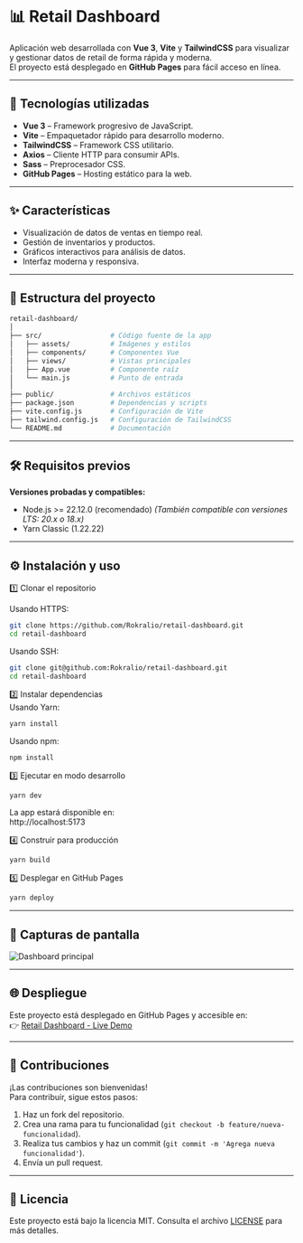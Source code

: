 # 📊 Retail Dashboard

Aplicación web desarrollada con **Vue 3**, **Vite** y **TailwindCSS** para visualizar y gestionar datos de retail de forma rápida y moderna.  
El proyecto está desplegado en **GitHub Pages** para fácil acceso en línea.

---

## 🚀 Tecnologías utilizadas

- **Vue 3** – Framework progresivo de JavaScript.
- **Vite** – Empaquetador rápido para desarrollo moderno.
- **TailwindCSS** – Framework CSS utilitario.
- **Axios** – Cliente HTTP para consumir APIs.
- **Sass** – Preprocesador CSS.
- **GitHub Pages** – Hosting estático para la web.

---

## ✨ Características

- Visualización de datos de ventas en tiempo real.
- Gestión de inventarios y productos.
- Gráficos interactivos para análisis de datos.
- Interfaz moderna y responsiva.

---

## 📂 Estructura del proyecto

```bash
retail-dashboard/
│
├── src/                 # Código fuente de la app
│   ├── assets/          # Imágenes y estilos
│   ├── components/      # Componentes Vue
│   ├── views/           # Vistas principales
│   ├── App.vue          # Componente raíz
│   └── main.js          # Punto de entrada
│
├── public/              # Archivos estáticos
├── package.json         # Dependencias y scripts
├── vite.config.js       # Configuración de Vite
├── tailwind.config.js   # Configuración de TailwindCSS
└── README.md            # Documentación
```

---

## 🛠️ Requisitos previos

**Versiones probadas y compatibles:**
- Node.js >= 22.12.0 (recomendado)
  *(También compatible con versiones LTS: 20.x o 18.x)*
- Yarn Classic (1.22.22)

---

## ⚙️ Instalación y uso

1️⃣ Clonar el repositorio

Usando HTTPS:
```bash
git clone https://github.com/Rokralio/retail-dashboard.git
cd retail-dashboard
```

Usando SSH:
```bash
git clone git@github.com:Rokralio/retail-dashboard.git
cd retail-dashboard
```

2️⃣ Instalar dependencias  
Usando Yarn:  
```bash
yarn install
```

Usando npm:  
```bash
npm install
```

3️⃣ Ejecutar en modo desarrollo  
```bash
yarn dev
```

La app estará disponible en:  
http://localhost:5173

4️⃣ Construir para producción  
```bash
yarn build
```

5️⃣ Desplegar en GitHub Pages  
```bash
yarn deploy
```

---

## 📸 Capturas de pantalla

![Dashboard principal](./screenshots/dashboard.png)

---

## 🌐 Despliegue

Este proyecto está desplegado en GitHub Pages y accesible en:  
👉 [Retail Dashboard - Live Demo](https://rokralio.github.io/retail-dashboard/)

---

## 🤝 Contribuciones

¡Las contribuciones son bienvenidas!  
Para contribuir, sigue estos pasos:

1. Haz un fork del repositorio.
2. Crea una rama para tu funcionalidad (`git checkout -b feature/nueva-funcionalidad`).
3. Realiza tus cambios y haz un commit (`git commit -m 'Agrega nueva funcionalidad'`).
4. Envía un pull request.

---

## 📜 Licencia

Este proyecto está bajo la licencia MIT. Consulta el archivo [LICENSE](./LICENSE) para más detalles.